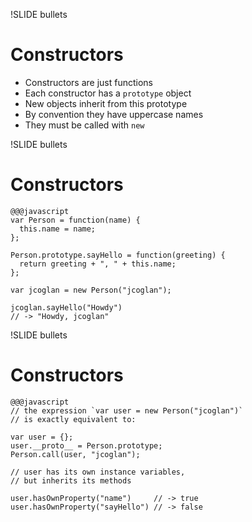 !SLIDE bullets
# Constructors

* Constructors are just functions
* Each constructor has a `prototype` object
* New objects inherit from this prototype
* By convention they have uppercase names
* They must be called with `new`


!SLIDE bullets
# Constructors

    @@@javascript
    var Person = function(name) {
      this.name = name;
    };
    
    Person.prototype.sayHello = function(greeting) {
      return greeting + ", " + this.name;
    };
    
    var jcoglan = new Person("jcoglan");
    
    jcoglan.sayHello("Howdy")
    // -> "Howdy, jcoglan"


!SLIDE bullets
# Constructors

    @@@javascript
    // the expression `var user = new Person("jcoglan")`
    // is exactly equivalent to:
    
    var user = {};
    user.__proto__ = Person.prototype;
    Person.call(user, "jcoglan");
    
    // user has its own instance variables,
    // but inherits its methods
    
    user.hasOwnProperty("name")     // -> true
    user.hasOwnProperty("sayHello") // -> false

